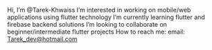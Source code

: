 Hi, I’m @Tarek-Khwaiss
I’m interested in working on mobile/web applications using flutter technology
I’m currently learning flutter and firebase backend solutions
I’m looking to collaborate on beginner/intermediate flutter projects
How to reach me:
email: Tarek_dev@hotmail.com


